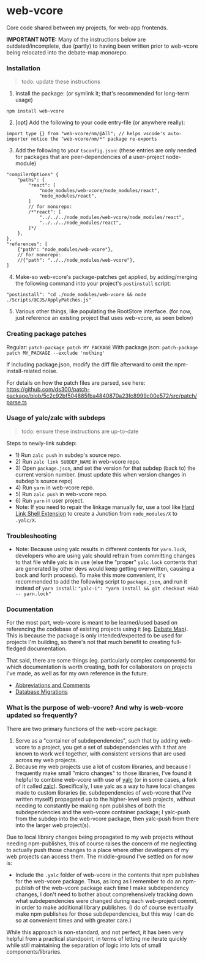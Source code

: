 # web-vcore

Core code shared between my projects, for web-app frontends.

**IMPORTANT NOTE:** Many of the instructions below are outdated/incomplete, due (partly) to having been written prior to web-vcore being relocated into the debate-map monorepo.

### Installation

> todo: update these instructions

1) Install the package: (or symlink it; that's recommended for long-term usage)
```
npm install web-vcore
```
2) [opt] Add the following to your code entry-file (or anywhere really):
```
import type {} from "web-vcore/nm/@All"; // helps vscode's auto-importer notice the "web-vcore/nm/*" package re-exports
```
3) Add the following to your `tsconfig.json`: (these entries are only needed for packages that are peer-dependencies of a user-project node-module)
```
"compilerOptions" {
	"paths": {
		"react": [
			"node_modules/web-vcore/node_modules/react",
			"node_modules/react",
		]
		// for monorepo:
		/*"react": [
			"../../../node_modules/web-vcore/node_modules/react",
			"../../../node_modules/react",
		]*/
	},
},
"references": [
	{"path": "node_modules/web-vcore"},
	// for monorepo:
	//{"path": "../../node_modules/web-vcore"},
]
```
4) Make-so web-vcore's package-patches get applied, by adding/merging the following command into your project's `postinstall` script:
```
"postinstall": "cd ./node_modules/web-vcore && node ./Scripts/@CJS/ApplyPatches.js"
```
5) Various other things, like populating the RootStore interface. (for now, just reference an existing project that uses web-vcore, as seen below)

### Creating package patches

Regular: `patch-package patch MY_PACKAGE`
With package.json: `patch-package patch MY_PACKAGE --exclude 'nothing'`

If including package.json, modify the diff file afterward to omit the npm-install-related noise.

For details on how the patch files are parsed, see here: https://github.com/ds300/patch-package/blob/5c2c92bf504885fba4840870a23fc8999c00e572/src/patch/parse.ts

### Usage of yalc/zalc with subdeps

> todo: ensure these instructions are up-to-date

Steps to newly-link subdep:
* 1\) Run `zalc push` in subdep's source repo.
* 2\) Run `zalc link SUBDEP_NAME` in web-vcore repo.
* 3\) Open `package.json`, and set the version for that subdep (back to) the current version number. (must update this when version changes in subdep's source repo)
* 4\) Run `yarn` in web-vcore repo.
* 5\) Run `zalc push` in web-vcore repo.
* 6\) Run `yarn` in user project.
* Note: If you need to repair the linkage manually fsr, use a tool like [Hard Link Shell Extension](https://schinagl.priv.at/nt/hardlinkshellext/linkshellextension.html) to create a Junction from `node_modules/X` to `.yalc/X`.

### Troubleshooting

* Note: Because using yalc results in different contents for `yarn.lock`, developers who are using yalc should refrain from committing changes to that file while yalc is in use (else the "proper" `yalc.lock` contents that are generated by other devs would keep getting overwritten, causing a back and forth process). To make this more convenient, it's recommended to add the following script to `package.json`, and run it instead of `yarn install`: `"yalc-i": "yarn install && git checkout HEAD -- yarn.lock"`

### Documentation

For the most part, web-vcore is meant to be learned/used based on referencing the codebase of existing projects using it (eg. [Debate Map](https://github.com/debate-map/app)). This is because the package is only intended/expected to be used for projects I'm building, so there's not that much benefit to creating full-fledged documentation.

That said, there are some things (eg. particularly complex components) for which documentation is worth creating, both for collaborators on projects I've made, as well as for my own reference in the future.

* [Abbreviations and Comments](./Docs/AbbreviationsAndComments.md)
* [Database Migrations](./Docs/DatabaseMigrations.md)

### What is the purpose of web-vcore? And why is web-vcore updated so frequently?

There are two primary functions of the web-vcore package:
1) Serve as a "container of subdependencies", such that by adding web-vcore to a project, you get a set of subdependencies with it that are known to work well together, with consistent versions that are used across my web projects.
2) Because my web projects use a lot of custom libraries, and because I frequently make small "micro changes" to those libraries, I've found it helpful to combine web-vcore with use of [yalc](https://github.com/wclr/yalc) (or in some cases, a fork of it called [zalc](https://github.com/Venryx/zalc)). Specifically, I use yalc as a way to have local changes made to custom libraries (ie. subdependencies of web-vcore that I've written myself) propagated up to the higher-level web projects, without needing to constantly be making npm publishes of both the subdependencies and the web-vcore container package; I yalc-push from the subdep into the web-vcore package, then yalc-push from there into the larger web project(s).

Due to local library changes being propagated to my web projects without needing npm-publishes, this of course raises the concern of me neglecting to actually push those changes to a place where other developers of my web projects can access them. The middle-ground I've settled on for now is:
* Include the `.yalc` folder of web-vcore in the contents that npm publishes for the web-vcore package. Thus, as long as I remember to do an npm-publish of the web-vcore package each time I make subdependency changes, I don't need to bother about comprehensively tracking down what subdependencies were changed during each web-project commit, in order to make additional library publishes. (I do of course eventually make npm publishes for those subdependencies, but this way I can do so at convenient times and with greater care.)

While this approach is non-standard, and not perfect, it has been very helpful from a practical standpoint, in terms of letting me iterate quickly while still maintaining the separation of logic into lots of small components/libraries.